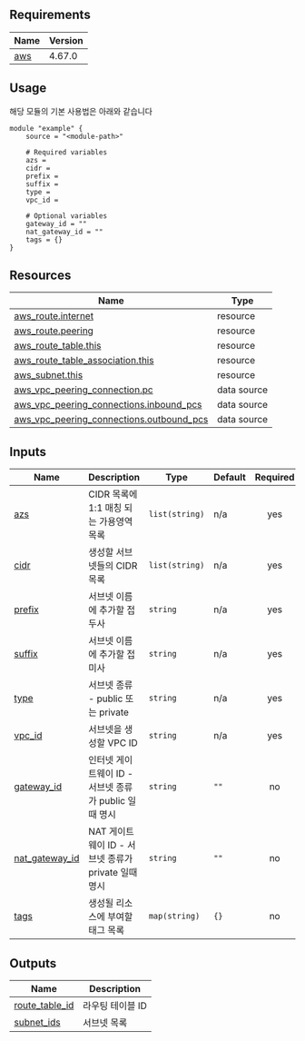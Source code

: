 <!-- BEGIN_AUTOMATED_TF_DOCS_BLOCK -->
## Requirements

| Name | Version |
|------|---------|
| <a name="requirement_aws"></a> [aws](#requirement\_aws) | 4.67.0 |

## Usage
해당 모듈의 기본 사용법은 아래와 같습니다

```hcl
module "example" {
	source = "<module-path>"

	# Required variables
	azs = 
	cidr = 
	prefix = 
	suffix = 
	type = 
	vpc_id = 

	# Optional variables
	gateway_id = ""
	nat_gateway_id = ""
	tags = {}
}
```
## Resources

| Name | Type |
|------|------|
| [aws_route.internet](https://registry.terraform.io/providers/hashicorp/aws/4.67.0/docs/resources/route) | resource |
| [aws_route.peering](https://registry.terraform.io/providers/hashicorp/aws/4.67.0/docs/resources/route) | resource |
| [aws_route_table.this](https://registry.terraform.io/providers/hashicorp/aws/4.67.0/docs/resources/route_table) | resource |
| [aws_route_table_association.this](https://registry.terraform.io/providers/hashicorp/aws/4.67.0/docs/resources/route_table_association) | resource |
| [aws_subnet.this](https://registry.terraform.io/providers/hashicorp/aws/4.67.0/docs/resources/subnet) | resource |
| [aws_vpc_peering_connection.pc](https://registry.terraform.io/providers/hashicorp/aws/4.67.0/docs/data-sources/vpc_peering_connection) | data source |
| [aws_vpc_peering_connections.inbound_pcs](https://registry.terraform.io/providers/hashicorp/aws/4.67.0/docs/data-sources/vpc_peering_connections) | data source |
| [aws_vpc_peering_connections.outbound_pcs](https://registry.terraform.io/providers/hashicorp/aws/4.67.0/docs/data-sources/vpc_peering_connections) | data source |

## Inputs

| Name | Description | Type | Default | Required |
|------|-------------|------|---------|:--------:|
| <a name="input_azs"></a> [azs](#input\_azs) | CIDR 목록에 1:1 매칭 되는 가용영역 목록 | `list(string)` | n/a | yes |
| <a name="input_cidr"></a> [cidr](#input\_cidr) | 생성할 서브넷들의 CIDR 목록 | `list(string)` | n/a | yes |
| <a name="input_prefix"></a> [prefix](#input\_prefix) | 서브넷 이름에 추가할 접두사 | `string` | n/a | yes |
| <a name="input_suffix"></a> [suffix](#input\_suffix) | 서브넷 이름에 추가할 접미사 | `string` | n/a | yes |
| <a name="input_type"></a> [type](#input\_type) | 서브넷 종류 - public 또는 private | `string` | n/a | yes |
| <a name="input_vpc_id"></a> [vpc\_id](#input\_vpc\_id) | 서브넷을 생성할 VPC ID | `string` | n/a | yes |
| <a name="input_gateway_id"></a> [gateway\_id](#input\_gateway\_id) | 인터넷 게이트웨이 ID - 서브넷 종류가 public 일때 명시 | `string` | `""` | no |
| <a name="input_nat_gateway_id"></a> [nat\_gateway\_id](#input\_nat\_gateway\_id) | NAT 게이트웨이 ID - 서브넷 종류가 private 일때 명시 | `string` | `""` | no |
| <a name="input_tags"></a> [tags](#input\_tags) | 생성될 리소스에 부여할 태그 목록 | `map(string)` | `{}` | no |

## Outputs

| Name | Description |
|------|-------------|
| <a name="output_route_table_id"></a> [route\_table\_id](#output\_route\_table\_id) | 라우팅 테이블 ID |
| <a name="output_subnet_ids"></a> [subnet\_ids](#output\_subnet\_ids) | 서브넷 목록 |
<!-- END_AUTOMATED_TF_DOCS_BLOCK -->